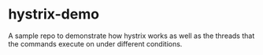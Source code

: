 # hystrix-demo
A sample repo to demonstrate how hystrix works as well as the threads that the commands execute on under different conditions.
